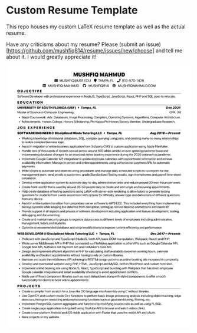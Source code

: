 # Custom Resume Template
This repo houses my custom LaTeX resume template as well as the actual resume.

Have any criticisms about my resume? Please (submit an issue)[https://github.com/mushfiq814/resume/issues/new/choose] and tell me about it. I would greatly appreciate it!

![screenshot](./images/scrot-2021-02-05.png)
